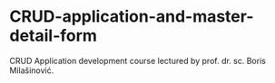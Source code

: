 # CRUD-application-and-master-detail-form
CRUD Application development course lectured by prof. dr. sc. Boris Milašinović.
